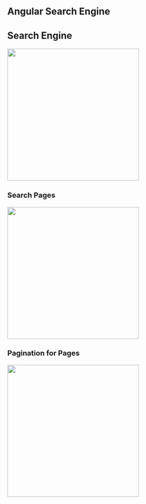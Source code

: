 ## Angular Search Engine

<h2><strong>Search Engine </strong></h2>
<img height=" 300px" src="https://github.com/Mishal-Khan/Angular-Wikipedia/blob/main/img/1.jpeg" />

<br>
<h3><strong> Search Pages </strong></h3>
<img height=" 300px" src="https://github.com/Mishal-Khan/Angular-Wikipedia/blob/main/img/2.jpeg" />

<br>
<h3><strong> Pagination for Pages </strong></h3>
<img height=" 300px" src="https://github.com/Mishal-Khan/Angular-Wikipedia/blob/main/img/3.jpeg" />



